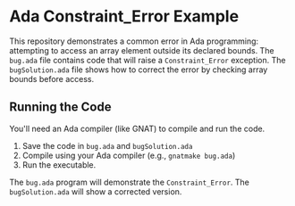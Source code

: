 # Ada Constraint_Error Example

This repository demonstrates a common error in Ada programming: attempting to access an array element outside its declared bounds.  The `bug.ada` file contains code that will raise a `Constraint_Error` exception. The `bugSolution.ada` file shows how to correct the error by checking array bounds before access.

## Running the Code

You'll need an Ada compiler (like GNAT) to compile and run the code.

1.  Save the code in `bug.ada` and `bugSolution.ada`
2.  Compile using your Ada compiler (e.g., `gnatmake bug.ada`)
3.  Run the executable.

The `bug.ada` program will demonstrate the `Constraint_Error`. The `bugSolution.ada` will show a corrected version.